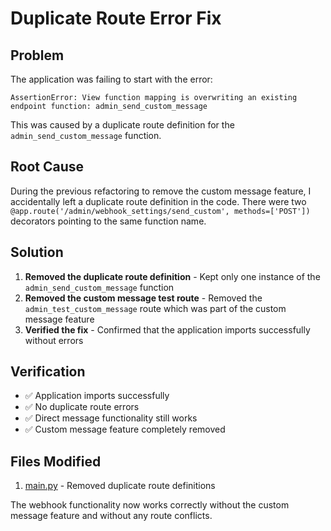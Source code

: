 # Duplicate Route Error Fix

## Problem
The application was failing to start with the error:
```
AssertionError: View function mapping is overwriting an existing endpoint function: admin_send_custom_message
```

This was caused by a duplicate route definition for the `admin_send_custom_message` function.

## Root Cause
During the previous refactoring to remove the custom message feature, I accidentally left a duplicate route definition in the code. There were two `@app.route('/admin/webhook_settings/send_custom', methods=['POST'])` decorators pointing to the same function name.

## Solution
1. **Removed the duplicate route definition** - Kept only one instance of the `admin_send_custom_message` function
2. **Removed the custom message test route** - Removed the `admin_test_custom_message` route which was part of the custom message feature
3. **Verified the fix** - Confirmed that the application imports successfully without errors

## Verification
- ✅ Application imports successfully
- ✅ No duplicate route errors
- ✅ Direct message functionality still works
- ✅ Custom message feature completely removed

## Files Modified
1. [main.py](file:///c:/RTL/main.py) - Removed duplicate route definitions

The webhook functionality now works correctly without the custom message feature and without any route conflicts.
